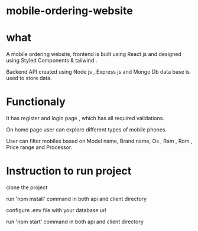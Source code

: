 # mobile-ordering-website
# what
A mobile ordering website, frontend is built using React js and designed using Styled Components & tailwind .

Backend API created using Node js , Express js and Mongo Db data base is used to store data.

# Functionaly
It has  register and login page , which has all required validations.

On home page user can explore different types of mobile phones.

User can filter mobiles based on Model name, Brand name, Os , Ram , Rom , Price range and Processor.

# Instruction to run project
clone the project

run 'npm install' command in both api and client directory

configure .env file with your database url

run 'npm start' command in both api and client directory
